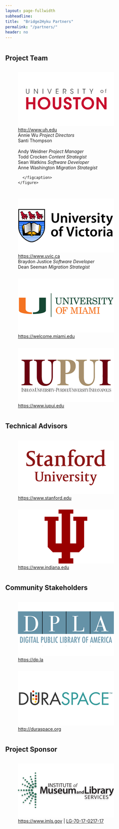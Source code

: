 ```yaml
---
layout: page-fullwidth
subheadline:
title:  "Bridge2Hyku Partners"
permalink: "/partners/"
header: no
---
```


<div class="row">
    <div class="small-12 columns">
        <h2>Project Team</h2>
    </div><!-- /.small-12.columns -->
</div>

<div class="row">
  <div class="large-6 columns">
    <figure>
      <img src="/images/logos/logo-uh.png" alt="University of Houston Logo">
      <figcaption class="text-left">
        <a href="http://www.uh.edu/">http://www.uh.edu</a><br>
          Annie Wu <i>Project Directors</i><br>
          Santi Thompson<br><br>
          Andy Weidner <i>Project Manager</i><br>
          Todd Crocken <i>Content Strategist</i><br>
          Sean Watkins <i>Software Developer</i><br>
          Anne Washington <i>Migration Strategist</i><br>
          
      </figcaption>
    </figure>
  </div>
  <div class="large-6 columns">
    <figure>
      <img src="/images/logos/logo-uvic.png" alt="University of Victoria Logo">
      <figcaption class="text-left">
        <a href="https://www.uvic.ca/">https://www.uvic.ca</a><br>
          Braydon Justice <i>Software Developer</i><br>
          Dean Seeman <i>Migration Strategist</i>
      </figcaption>
    </figure>
  </div>
</div>
<div class="row">
  <div class="large-6 columns">
    <figure>
      <img src="/images/logos/logo-um.png" alt="University of Miami Logo">
      <figcaption class="text-left">
        <a href="https://welcome.miami.edu/">https://welcome.miami.edu</a>
      </figcaption>
    </figure>
  </div>
  <div class="large-6 columns">
    <figure>
      <img src="/images/logos/logo-iupui.png" alt="Indiana University-Purdue University Indianapolis Logo">
      <figcaption class="text-left">
        <a href="https://www.iupui.edu/">https://www.iupui.edu</a>
      </figcaption>
    </figure>
  </div>
</div>

<div class="row">
    <div class="small-12 columns">
        <h2>Technical Advisors</h2>
    </div><!-- /.small-12.columns -->
</div>

<div class="row">
  <div class="large-6 columns">
    <figure>
      <img src="/images/logos/logo-stanford.png" alt="Stanford University Logo">
      <figcaption class="text-left">
        <a href="https://www.stanford.edu/">https://www.stanford.edu</a>
      </figcaption>
    </figure>
  </div>
  <div class="large-6 columns">
    <figure>
      <img src="/images/logos/logo-iu.png" alt="Indiana University Logo">
      <figcaption class="text-left">
        <a href="https://www.indiana.edu/">https://www.indiana.edu</a>
      </figcaption>
    </figure>
  </div>
</div>

<div class="row">
    <div class="small-12 columns">
        <h2>Community Stakeholders</h2>
    </div><!-- /.small-12.columns -->
</div>

<div class="row">
  <div class="large-6 columns">
    <figure>
      <img src="/images/logos/logo-dpla.png" alt="Digital Public Library of America Logo">
      <figcaption class="text-left">
        <a href="https://dp.la/">https://dp.la</a>
      </figcaption>
    </figure>
  </div>
  <div class="large-6 columns">
    <figure>
      <img src="/images/logos/logo-duraspace.png" alt="DuraSpace Logo">
      <figcaption class="text-left">
        <a href="http://duraspace.org/">http://duraspace.org</a>
      </figcaption>
    </figure>
  </div>
</div>


<div class="row">
    <div class="small-12 columns">
        <h2>Project Sponsor</h2>
    </div><!-- /.small-12.columns -->
</div>

<div class="row">
  <div class="large-6 columns">
    <figure>
      <img src="/images/logos/logo-imls.png" alt="Institute of Museum and Library Services Logo">
      <figcaption class="text-left">
        <a href="https://www.imls.gov/">https://www.imls.gov</a>  |  <a href="https://www.imls.gov/grants/awarded/lg-70-17-0217-17">LG-70-17-0217-17</a>
      </figcaption>
    </figure>
  </div>
</div>
